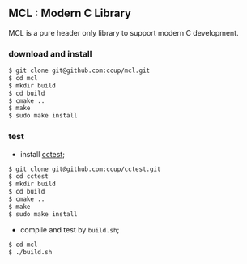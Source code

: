 ## MCL : Modern C Library

MCL is a pure header only library to support modern C development.

### download and install

```sh
$ git clone git@github.com:ccup/mcl.git
$ cd mcl
$ mkdir build
$ cd build
$ cmake ..
$ make
$ sudo make install
```

### test

- install [cctest](https://github.com/ccup/cctest);

```sh
$ git clone git@github.com:ccup/cctest.git
$ cd cctest
$ mkdir build
$ cd build
$ cmake .. 
$ make
$ sudo make install
```

- compile and test by `build.sh`;

```sh
$ cd mcl
$ ./build.sh
```